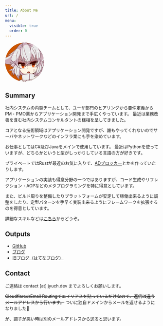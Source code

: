 ```yaml
---
title: About Me
url: /
menu:
  visible: true
  order: 0
---
```


<img src="/img/jyuch.webp" style="border-radius:50%;height:8rem">

## Summary

社内システムの内製チームとして、ユーザ部門のヒアリングから要件定義からPM・PMO業からアプリケーション開発まで手広くやっています。
最近は業務改善を含む社内システムコンサルタントの様相を呈してきました。

コアとなる技術領域はアプリケーション開発ですが、誰もやってくれないのでサーバやネットワークなどのインフラ業にも手を染めています。

お仕事としてはC#及びJavaをメインで使用しています。
最近はPythonを使っていますが、どちらかというと型がしっかりしている言語の方が好きです。

プライベートではRustが最近のお気に入りで、[ADブロッカー](https://github.com/jyuch/advoid)とかを作っていたりします。

アプリケーションの実装も得意分野の一つではありますが、コード生成やリフレクション・AOPなどのメタプログラミングを特に得意としています。

また、ビルド周りを整備したりプラットフォームが安定して稼働出来るように調整をしたり、定型パターンを手早く実装出来るようにフレームワークを拡張するのを得意としています。

詳細なスキルなどは[こちら](/technical-skills/)からどうぞ。

## Outputs

- [GitHub](https://github.com/jyuch)
- [ブログ](https://www.jyuch.dev/)
- [旧ブログ（はてなブログ）](https://jyuch.hatenablog.com/)

## Contact

ご連絡は contact [at] jyuch.dev までよろしくお願いします。

~~CloudflareのEmail Routingでエイリアスを貼っているだけなので、返信は違うメールアドレスから行います。~~
ついに独自ドメインからメールを返せるようになりました🎉

が、調子が悪い時は別のメールアドレスから送ると思います。
